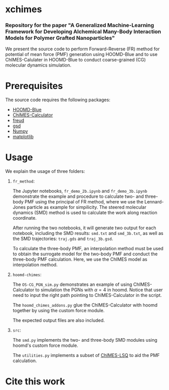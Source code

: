 # xchimes

###  Repository for the paper "A Generalized Machine-Learning Framework for Developing Alchemical Many-Body Interaction Models for Polymer Grafted Nanoparticles"

We present the source code to perform Forward-Reverse (FR) method for potential of mean force (PMF) generation using HOOMD-Blue and to use ChIMES-Calulater in HOOMD-Blue to conduct coarse-grained (CG) molecular dynamics simulation.

# Prerequisites

The source code requires the following packages:

* [HOOMD-Blue](https://github.com/glotzerlab/hoomd-blue)
* [ChIMES-Calculator](https://github.com/rk-lindsey/chimes_calculator)
* [freud](https://github.com/glotzerlab/freud)
* [gsd](https://github.com/glotzerlab/gsd)
* [Numpy](https://github.com/numpy/numpy)
* [matplotlib](https://github.com/matplotlib/matplotlib)

# Usage
We explain the usage of three folders:

1. `fr_method`:

    The Jupyter notebooks, `fr_demo_2b.ipynb` and `fr_demo_3b.ipynb` demonstrate the example and procedure to calculate two- and three-body PMF using the principal of FR method, where we use the Lennard-Jones particle as example for simpilicity. The steered molecular dynamics (SMD) method is used to calculate the work along reaction coordinate.

    After running the two notebooks, it will generate two output for each notebook, including the SMD results: `smd.txt` and `smd_3b.txt`, as well as the SMD trajectories: `traj.gds` and `traj_3b.gsd`.

    To calculate the three-body PMF, an interpolation method must be used to obtain the surrogate model for the two-body PMF and conduct the three-body PMF calculation. Here, we use the ChIMES model as interpolation method.

2. `hoomd-chimes`:

    The `OS-CG_PGN_sim.py` demonstrates an example of using ChIMES-Calculator to simulation the PGNs with $\alpha=4$ in hoomd.
    Notice that user need to input the right path pointing to ChIMES-Calculator in the script.

    The `hoomd_chimes_addons.py` glue the ChIMES-Calculator with hoomd together by using the custom force module.

    The expected output files are also included.

3. `src`:

    The `smd.py` implements the two- and three-body SMD modules using hoomd's custom force module.

    The `utilities.py` implements a subset of [ChIMES-LSQ](https://github.com/rk-lindsey/chimes_lsq) to aid the PMF calculation.


# Cite this work